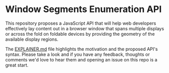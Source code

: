 # Window Segments Enumeration API

This repository proposes a JavaScript API that will help web developers effectively lay content out in a browser window that spans multiple displays or across the fold on foldable devices by providing the geometry of the available display regions.

The [EXPLAINER.md](/EXPLAINER.md) file highlights the motivation and the proposed API's syntax. Please take a look and if you have any feedback, thoughts or comments we'd love to hear them and opening an issue on this repo is a great start.